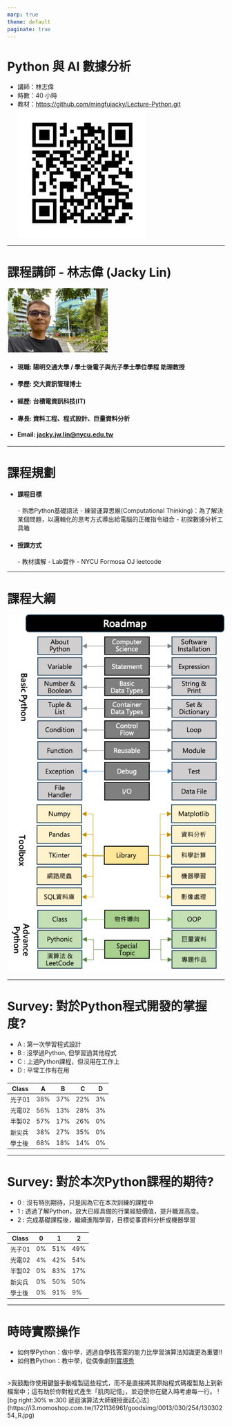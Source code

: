 ```yaml
---
marp: true
theme: default
paginate: true
---
```

# Python 與 AI 數據分析
- 講師：林志偉
- 時數：40 小時
- 教材：https://github.com/mingfujacky/Lecture-Python.git
![bg right:30% w:300 Python Material in Git](../files/image/qrcode_lecture_python.png)
---
# 課程講師 - 林志偉 (Jacky Lin)
![bg right:30% w:200](../files/image/jacky_last_day_in_tsmc.jpg)

- #### 現職: 陽明交通大學 / 學士後電子與光子學士學位學程 助理教授
- #### 學歷: 交大資訊管理博士
- #### 經歷: 台積電資訊科技(IT)
- #### 專長: 資料工程、程式設計、巨量資料分析
- #### Email: jacky.jw.lin@nycu.edu.tw
---
# 課程規劃
- #### 課程目標
  *-* 熟悉Python基礎語法
  *-* 練習運算思維(Computational Thinking)：為了解決某個問題，以邏輯化的思考方式導出給電腦的正確指令組合
  *-* 初探數據分析工具箱
- #### 授課方式
  *-* 教材講解
  *-* Lab實作
  *-* NYCU Formosa OJ leetcode
---
# 課程大綱
![bg right:50% w:400](../files/image/course_roadmap.png)

---
# Survey: 對於Python程式開發的掌握度?
- A : 第一次學習程式設計
- B : 沒學過Python, 但學習過其他程式
- C : 上過Python課程，但沒用在工作上
- D : 平常工作有在用

<p style="font-size:20px; color:gray;">

Class |A   |B   |C   |D   
------|----|----|----|---
光子01 |38% |37% |22% |3%
光電02 |56% |13% |28% |3%
半製02 |57% |17% |26% |0%
新尖兵 |38% |27% |35% |0%
學士後 |68% |18% |14% |0%


</p>

---
# Survey: 對於本次Python課程的期待?
- 0 : 沒有特別期待，只是因為它在本次訓練的課程中
- 1 : 透過了解Python，放大已經具備的行業經驗價值，提升職涯高度。
- 2 : 完成基礎課程後，繼續進階學習，目標從事資料分析或機器學習
<p style="font-size:20px; color:gray;">

Class |0   |1   |2      
------|----|----|----
光子01 |0% |51% |49%
光電02 |4% |42% |54%
半製02 |0% |83% |17%
新尖兵 |0% |50% |50%
學士後 |0% |91% |9%

</p>

---
# 時時實際操作
- 如何學Python：做中學，透過自學找答案的能力比學習演算法知識更為重要!!
- 如何教Python：教中學，從偶像劇到[實境秀](https://youtube.com/shorts/R7S3G9qpQ_U?si=rrs5ZwoKdHk0iUU4)
<br>
>我鼓勵你使用鍵盤手動複製這些程式，而不是直接將其原始程式碼複製貼上到新檔案中；這有助於你對程式產生「肌肉記憶」，並迫使你在鍵入時考慮每一行。
![bg right:30% w:300 遞迴演算法大師親授面試心法](https://i3.momoshop.com.tw/1721136961/goodsimg/0013/030/254/13030254_R.jpg)




